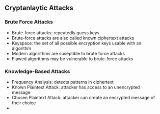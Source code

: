 ## Cryptanlaytic Attacks

### Brute Force Attacks
* Brute-force attacks: repeatedly guess keys
* Brute-force attacks are also called known ciphertext attacks
* Keyspace: the set of all possible encryption keys usable with an algorithm
* Modern algorithms are suseptible to brute force attacks
* Flawed algorithms may be vulnerable to brute-force attacks

### Knowledge-Based Attacks
* Frequency Analysis: detects patterns in ciphertext
* Known Plaintext Attack: attacker has access to an unencrypted message
* Chosen Plaintext Attack: attacker can create an encrypted message of their choice
* 
